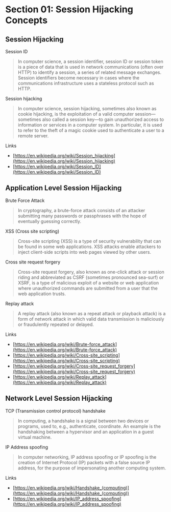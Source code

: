 # Section 01: Session Hijacking Concepts

## Session Hijacking
Session ID
> In computer science, a session identifier, session ID or session token is a piece of data that is used in network communications (often over HTTP) to identify a session, a series of related message exchanges.
> Session identifiers become necessary in cases where the communications infrastructure uses a stateless protocol such as HTTP.

Session hijacking
> In computer science, session hijacking, sometimes also known as cookie hijacking, is the exploitation of a valid computer session—sometimes also called a session key—to gain unauthorized access to information or services in a computer system.
> In particular, it is used to refer to the theft of a magic cookie used to authenticate a user to a remote server.

Links
- [https://en.wikipedia.org/wiki/Session_hijacking](https://en.wikipedia.org/wiki/Session_hijacking)
- [https://en.wikipedia.org/wiki/Session_ID](https://en.wikipedia.org/wiki/Session_ID)

## Application Level Session Hijacking
Brute Force Attack
> In cryptography, a brute-force attack consists of an attacker submitting many passwords or passphrases with the hope of eventually guessing correctly.

XSS (Cross site scripting)
> Cross-site scripting (XSS) is a type of security vulnerability that can be found in some web applications.
> XSS attacks enable attackers to inject client-side scripts into web pages viewed by other users.
 
Cross site request forgery
> Cross-site request forgery, also known as one-click attack or session riding and abbreviated as CSRF (sometimes pronounced sea-surf) or XSRF, is a type of malicious exploit of a website or web application where unauthorized commands are submitted from a user that the web application trusts.

Replay attack
> A replay attack (also known as a repeat attack or playback attack) is a form of network attack in which valid data transmission is maliciously or fraudulently repeated or delayed.

Links
- [https://en.wikipedia.org/wiki/Brute-force_attack](https://en.wikipedia.org/wiki/Brute-force_attack)
- [https://en.wikipedia.org/wiki/Cross-site_scripting](https://en.wikipedia.org/wiki/Cross-site_scripting)
- [https://en.wikipedia.org/wiki/Cross-site_request_forgery](https://en.wikipedia.org/wiki/Cross-site_request_forgery)
- [https://en.wikipedia.org/wiki/Replay_attack](https://en.wikipedia.org/wiki/Replay_attack)

## Network Level Session Hijacking
TCP (Transmission control protocol) handshake
> In computing, a handshake is a signal between two devices or programs, used to, e.g., authenticate, coordinate.
> An example is the handshaking between a hypervisor and an application in a guest virtual machine.

IP Address spoofing
> In computer networking, IP address spoofing or IP spoofing is the creation of Internet Protocol (IP) packets with a false source IP address, for the purpose of impersonating another computing system.

Links
- [https://en.wikipedia.org/wiki/Handshake_(computing)](https://en.wikipedia.org/wiki/Handshake_(computing))
- [https://en.wikipedia.org/wiki/IP_address_spoofing](https://en.wikipedia.org/wiki/IP_address_spoofing)


